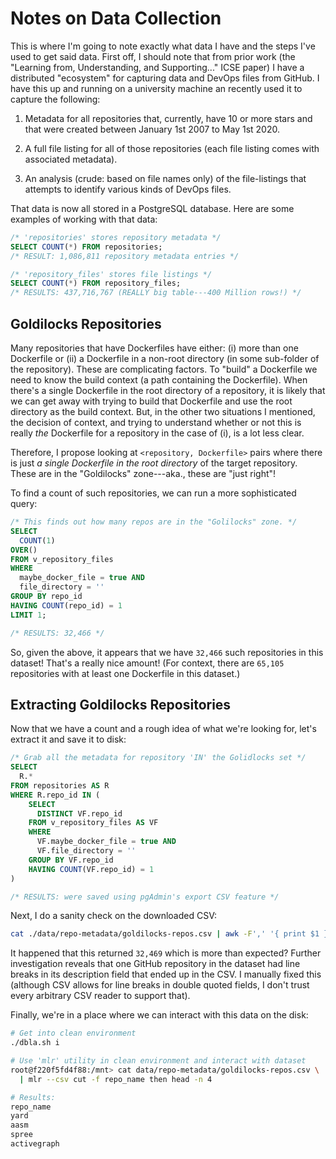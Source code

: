 # Notes on Data Collection

This is where I'm going to note exactly what data I have and the steps I've used to get said data. First off, I should note that from prior work (the "Learning from, Understanding, and Supporting..." ICSE paper) I have a distributed "ecosystem" for capturing data and DevOps files from GitHub. I have this up and running on a university machine an recently used it to capture the following:

1. Metadata for all repositories that, currently, have 10 or more stars and that were created between January 1st 2007 to May 1st 2020.

2. A full file listing for all of those repositories (each file listing comes with associated metadata).

3. An analysis (crude: based on file names only) of the file-listings that attempts to identify various kinds of DevOps files.

That data is now all stored in a PostgreSQL database. Here are some examples of working with that data:

```sql
/* 'repositories' stores repository metadata */
SELECT COUNT(*) FROM repositories;
/* RESULT: 1,086,811 repository metadata entries */

/* 'repository_files' stores file listings */
SELECT COUNT(*) FROM repository_files;
/* RESULTS: 437,716,767 (REALLY big table---400 Million rows!) */
```

## Goldilocks Repositories

Many repositories that have Dockerfiles have either: (i) more than one Dockerfile or (ii) a Dockerfile in a non-root directory (in some sub-folder of the repository). These are complicating factors. To "build" a Dockerfile we need to know the build context (a path containing the Dockerfile). When there's a single Dockerfile in the root directory of a repository, it is likely that we can get away with trying to build that Dockerfile and use the root directory as the build context. But, in the other two situations I mentioned, the decision of context, and trying to understand whether or not this is really _the_ Dockerfile for a repository in the case of (i), is a lot less clear.

Therefore, I propose looking at `<repository, Dockerfile>` pairs where there is just _a single Dockerfile in the root directory_ of the target repository. These are in the "Goldilocks" zone---aka., these are "just right"!

To find a count of such repositories, we can run a more sophisticated query:

```sql
/* This finds out how many repos are in the "Golilocks" zone. */
SELECT 
  COUNT(1) 
OVER()
FROM v_repository_files
WHERE 
  maybe_docker_file = true AND
  file_directory = ''
GROUP BY repo_id
HAVING COUNT(repo_id) = 1
LIMIT 1;

/* RESULTS: 32,466 */
```

So, given the above, it appears that we have `32,466` such repositories in this dataset! That's a really nice amount! (For context, there are `65,105` repositories with at least one Dockerfile in this dataset.)

## Extracting Goldilocks Repositories

Now that we have a count and a rough idea of what we're looking for, let's extract it and save it to disk:

```sql
/* Grab all the metadata for repository 'IN' the Golidlocks set */
SELECT
  R.*
FROM repositories AS R
WHERE R.repo_id IN (
	SELECT 
	  DISTINCT VF.repo_id
	FROM v_repository_files AS VF
	WHERE 
	  VF.maybe_docker_file = true AND
	  VF.file_directory = ''
	GROUP BY VF.repo_id
	HAVING COUNT(VF.repo_id) = 1
)

/* RESULTS: were saved using pgAdmin's export CSV feature */
```

Next, I do a sanity check on the downloaded CSV:

```bash
cat ./data/repo-metadata/goldilocks-repos.csv | awk -F',' '{ print $1 }' | head -n-1  | wc -l
```

It happened that this returned `32,469` which is more than expected? Further investigation reveals that one GitHub repository in the dataset had line breaks in its description field that ended up in the CSV. I manually fixed this (although CSV allows for line breaks in double quoted fields, I don't trust every arbitrary CSV reader to support that).

Finally, we're in a place where we can interact with this data on the disk:

```bash
# Get into clean environment
./dbla.sh i

# Use 'mlr' utility in clean environment and interact with dataset
root@f220f5fd4f88:/mnt> cat data/repo-metadata/goldilocks-repos.csv \
  | mlr --csv cut -f repo_name then head -n 4

# Results:
repo_name
yard
aasm
spree
activegraph
```
